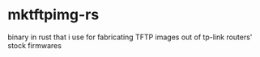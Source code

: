 # mktftpimg-rs
binary in rust that i use for fabricating TFTP images out of tp-link routers' stock firmwares